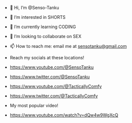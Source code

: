 - 👋 Hi, I’m @Senso-Tanku
- 👀 I’m interested in SHORTS
- 🌱 I’m currently learning CODING
- 💞️ I’m looking to collaborate on SEX
- 📫 How to reach me: email me at sensotanku@gmail.com

- Reach my socials at these locations!
- https://www.youtube.com/@SensoTanku
- https://www.twitter.com/@SensoTanku
- https://www.youtube.com/@TacticallyComfy
- https://www.twitter.com/@TacticallyComfy

- My most popular video!
- https://www.youtube.com/watch?v=dQw4w9WgXcQ

<!---
Senso-Tanku/Senso-Tanku is a ✨ special ✨ repository because its `README.md` (this file) appears on your GitHub profile.
You can click the Preview link to take a look at your changes.
--->
